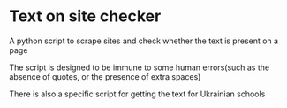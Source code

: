 # Text on site checker

A python script to scrape sites and check whether the text is present on a page

The script is designed to be immune to some human errors(such as the absence of quotes, or the presence of extra spaces)

There is also a specific script for getting the text for Ukrainian schools
